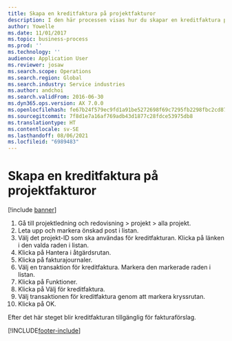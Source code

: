```yaml
---
title: Skapa en kreditfaktura på projektfakturor
description: I den här processen visas hur du skapar en kreditfaktura på projektfakturor som har bokförts.
author: Yowelle
ms.date: 11/01/2017
ms.topic: business-process
ms.prod: ''
ms.technology: ''
audience: Application User
ms.reviewer: josaw
ms.search.scope: Operations
ms.search.region: Global
ms.search.industry: Service industries
ms.author: andchoi
ms.search.validFrom: 2016-06-30
ms.dyn365.ops.version: AX 7.0.0
ms.openlocfilehash: fe67b24f579ec9fd1a91be5272698f69c7295fb2298fbc2cd872f24a5858ce99
ms.sourcegitcommit: 7f8d1e7a16af769adb43d1877c28fdce53975db8
ms.translationtype: HT
ms.contentlocale: sv-SE
ms.lasthandoff: 08/06/2021
ms.locfileid: "6989483"
---
```

# <a name="create-a-credit-note-on-project-invoices"></a>Skapa en kreditfaktura på projektfakturor

[!include [banner](../../includes/banner.md)]

1. Gå till projektledning och redovisning > projekt > alla projekt. 
2. Leta upp och markera önskad post i listan. 
3. Välj det projekt-ID som ska användas för kreditfakturan. Klicka på länken i den valda raden i listan. 
4. Klicka på Hantera i åtgärdsrutan. 
5. Klicka på fakturajournaler. 
6. Välj en transaktion för kreditfaktura. Markera den markerade raden i listan. 
7. Klicka på Funktioner. 
8. Klicka på Välj för kreditfaktura. 
9. Välj transaktionen för kreditfaktura genom att markera kryssrutan.
10. Klicka på OK. 

Efter det här steget blir kreditfakturan tillgänglig för fakturaförslag.


[!INCLUDE[footer-include](../../includes/footer-banner.md)]